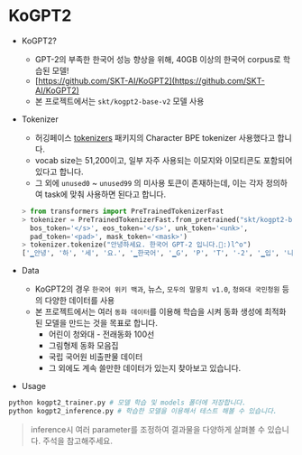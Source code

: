 # KoGPT2

- KoGPT2?
    - GPT-2의 부족한 한국어 성능 향상을 위해, 40GB 이상의 한국어 corpus로 학습된 모델!
    - [https://github.com/SKT-AI/KoGPT2](https://github.com/SKT-AI/KoGPT2)
    - 본 프로젝트에서는 `skt/kogpt2-base-v2` 모델 사용

- Tokenizer
    - 허깅페이스 [tokenizers](https://github.com/huggingface/tokenizers) 패키지의 Character BPE tokenizer 사용했다고 합니다.
    - vocab size는 51,200이고, 일부 자주 사용되는 이모지와 이모티콘도 포함되어 있다고 합니다.
    - 그 외에 `unused0` ~ `unused99` 의 미사용 토큰이 존재하는데, 이는 각자 정의하여 task에 맞춰 사용하면 된다고 합니다.
    
    ```python
    > from transformers import PreTrainedTokenizerFast
    > tokenizer = PreTrainedTokenizerFast.from_pretrained("skt/kogpt2-base-v2",
      bos_token='</s>', eos_token='</s>', unk_token='<unk>',
      pad_token='<pad>', mask_token='<mask>')
    > tokenizer.tokenize("안녕하세요. 한국어 GPT-2 입니다.😤:)l^o")
    ['▁안녕', '하', '세', '요.', '▁한국어', '▁G', 'P', 'T', '-2', '▁입', '니다.', '😤', ':)', 'l^o']
    ```

- Data
  - KoGPT2의 경우 `한국어 위키 백과`, 뉴스, `모두의 말뭉치 v1.0`, `청와대 국민청원` 등의 다양한 데이터를 사용
  - 본 프로젝트에서는 여러 `동화 데이터`를 이용해 학습을 시켜 동화 생성에 최적화된 모델을 만드는 것을 목표로 합니다.
    - 어린이 청와대 - 전래동화 100선
    - 그림형제 동화 모음집
    - 국립 국어원 비출판물 데이터
    - 그 외에도 계속 쓸만한 데이터가 있는지 찾아보고 있습니다.

- Usage

```bash
python kogpt2_trainer.py # 모델 학습 및 models 폴더에 저장합니다.
python kogpt2_inference.py # 학습한 모델을 이용해서 테스트 해볼 수 있습니다.
```
> inference시 여러 parameter를 조정하여 결과물을 다양하게 살펴볼 수 있습니다. 주석을 참고해주세요.